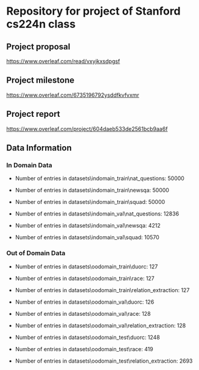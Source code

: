 # Repository for project of Stanford cs224n class
## Project proposal
https://www.overleaf.com/read/vxyjkxsdpgsf

## Project milestone
https://www.overleaf.com/6735196792ysddfkvfvxmr

## Project report
https://www.overleaf.com/project/604daeb533de2561bcb9aa6f

## Data Information

### In Domain Data
* Number of entries in datasets\indomain_train\nat_questions: 50000
* Number of entries in datasets\indomain_train\newsqa: 50000
* Number of entries in datasets\indomain_train\squad: 50000

* Number of entries in datasets\indomain_val\nat_questions: 12836
* Number of entries in datasets\indomain_val\newsqa: 4212
* Number of entries in datasets\indomain_val\squad: 10570

### Out of Domain Data
* Number of entries in datasets\oodomain_train\duorc: 127
* Number of entries in datasets\oodomain_train\race: 127
* Number of entries in datasets\oodomain_train\relation_extraction: 127

* Number of entries in datasets\oodomain_val\duorc: 126
* Number of entries in datasets\oodomain_val\race: 128
* Number of entries in datasets\oodomain_val\relation_extraction: 128

* Number of entries in datasets\oodomain_test\duorc: 1248
* Number of entries in datasets\oodomain_test\race: 419
* Number of entries in datasets\oodomain_test\relation_extraction: 2693
